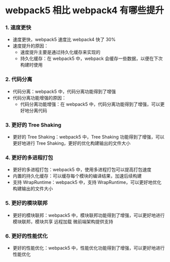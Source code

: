 # webpack5 相比 webpack4 有哪些提升

### 1. 速度更快

- 速度更快，webpack5 速度比 webpack4 快了 30%
- 速度提升的原因：
  - 速度提升主要是通过持久化缓存来实现的
  - 持久化缓存：在 webpack5 中，webpack 会缓存一些数据，以便在下次构建时使用

### 2. 代码分离

- 代码分离：webpack5 中，代码分离功能得到了增强
- 代码分离功能增强的原因：
  - 代码分离功能增强：在 webpack5 中，代码分离功能得到了增强，可以更好地分离代码

### 3. 更好的 Tree Shaking

- 更好的 Tree Shaking：webpack5 中，Tree Shaking 功能得到了增强，可以更好地进行 Tree Shaking，更好的优化构建输出的文件大小

### 4. 更好的多进程打包

- 更好的多进程打包：webpack5 中，使用多进程打包可以提高打包速度
- 内置的持久化缓存：可以缓存每个模块的编译结果，加速后续构建
- 支持 WrapRuntime：webpack5 中，支持 WrapRuntime，可以更好地优化构建输出的文件大小

### 5. 更好的模块联邦

- 更好的模块联邦：webpack5 中，模块联邦功能得到了增强，可以更好地进行模块联邦，模块共享 远程加载 微前端架构提供支持

### 6. 更好的性能优化

- 更好的性能优化：webpack5 中，性能优化功能得到了增强，可以更好地进行性能优化
